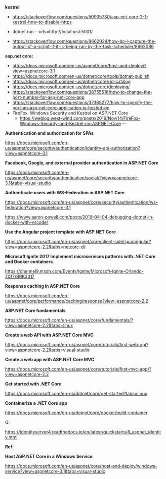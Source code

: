 <b>kestrel</b>

* https://stackoverflow.com/questions/50935730/asp-net-core-2-1-kestrel-how-to-disable-https

* dotnet run --urls=http://localhost:5001/

* https://stackoverflow.com/questions/8662024/how-do-i-capture-the-output-of-a-script-if-it-is-being-ran-by-the-task-scheduler/8662086

<b>asp.net core:</b>

* https://docs.microsoft.com/en-us/aspnet/core/host-and-deploy/?view=aspnetcore-3.1
* https://docs.microsoft.com/en-us/dotnet/core/tools/dotnet-publish
* https://docs.microsoft.com/en-us/dotnet/core/rid-catalog
* https://docs.microsoft.com/en-us/dotnet/core/deploying/
* https://stackoverflow.com/questions/38755516/how-to-change-the-port-number-for-asp-net-core-app
* https://stackoverflow.com/questions/37365277/how-to-specify-the-port-an-asp-net-core-application-is-hosted-on
* FireFox, Windows Security and Kestrel on ASP.NET Core
  * https://weblog.west-wind.com/posts/2019/Nov/14/FireFox-Windows-Security-and-Kestrel-on-ASPNET-Core
--


<b>Authentication and authorization for SPAs</b>

https://docs.microsoft.com/en-us/aspnet/core/security/authentication/identity-api-authorization?view=aspnetcore-3.1

<b>Facebook, Google, and external provider authentication in ASP.NET Core</b>

https://docs.microsoft.com/en-us/aspnet/core/security/authentication/social/?view=aspnetcore-3.1&tabs=visual-studio


<b>Authenticate users with WS-Federation in ASP.NET Core</b>

https://docs.microsoft.com/en-us/aspnet/core/security/authentication/ws-federation?view=aspnetcore-3.1


https://www.aaron-powell.com/posts/2019-04-04-debugging-dotnet-in-docker-with-vscode/


<b>Use the Angular project template with ASP.NET Core</b>

https://docs.microsoft.com/en-us/aspnet/core/client-side/spa/angular?view=aspnetcore-2.2&tabs=netcore-cli

<b>Microsoft Ignite 2017
Implement microservices patterns with .NET Core and Docker containers</b>

https://channel9.msdn.com/Events/Ignite/Microsoft-Ignite-Orlando-2017/BRK3317

<b>Response caching in ASP.NET Core</b>

https://docs.microsoft.com/en-us/aspnet/core/performance/caching/response?view=aspnetcore-2.2

<b>ASP.NET Core fundamentals</b>

https://docs.microsoft.com/en-us/aspnet/core/fundamentals/?view=aspnetcore-2.2&tabs=linux

<b>Create a web API with ASP.NET Core MVC</b>

https://docs.microsoft.com/en-us/aspnet/core/tutorials/first-web-api?view=aspnetcore-2.2&tabs=visual-studio

<b>Create a web app with ASP.NET Core MVC</b>

https://docs.microsoft.com/en-us/aspnet/core/tutorials/first-mvc-app/?view=aspnetcore-2.2

<b>Get started with .NET Core</b>

https://docs.microsoft.com/en-us/dotnet/core/get-started?tabs=linux

<b>Containerize a .NET Core app</b>

https://docs.microsoft.com/en-us/dotnet/core/docker/build-container

Q:

https://identityserver4.readthedocs.io/en/latest/quickstarts/8_aspnet_identity.html

<b>Ref:</b>

<b>Host ASP.NET Core in a Windows Service</b>


https://docs.microsoft.com/en-us/aspnet/core/host-and-deploy/windows-service?view=aspnetcore-3.1&tabs=visual-studio

